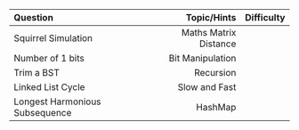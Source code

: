 Question | Topic/Hints | Difficulty
| :--- | ---: | :---:
Squirrel Simulation | Maths Matrix Distance
Number of 1 bits | Bit Manipulation
Trim a BST | Recursion
Linked List Cycle | Slow and Fast
Longest Harmonious Subsequence | HashMap
